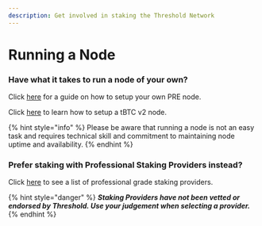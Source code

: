```yaml
---
description: Get involved in staking the Threshold Network
---
```


# Running a Node

### Have what it takes to run a node of your own?

Click [here](self-managed/taco-node-setup/) for a guide on how to setup your own PRE node.

Click [here](self-managed/tbtc-v2-node-setup/) to learn how to setup a tBTC v2 node.

{% hint style="info" %}
Please be aware that running a node is not an easy task and requires technical skill and commitment to maintaining node uptime and availability.
{% endhint %}

### Prefer staking with Professional Staking Providers instead?

Click [here](staking-providers.md) to see a list of professional grade staking providers.

{% hint style="danger" %}
_**Staking Providers have not been vetted or endorsed by Threshold. Use your judgement when selecting a provider.**_
{% endhint %}
